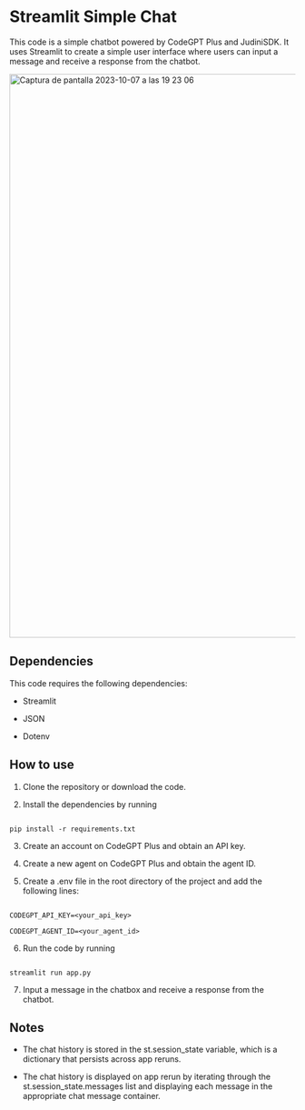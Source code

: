 
# Streamlit Simple Chat

  

This code is a simple chatbot powered by CodeGPT Plus and JudiniSDK. It uses Streamlit to create a simple user interface where users can input a message and receive a response from the chatbot.

  

<img  width="992"  alt="Captura de pantalla 2023-10-07 a las 19 23 06"  src="https://github.com/JudiniLabs/cookbook/assets/6216945/7e1e069c-688d-46ab-8b8c-aedbd2377da5">

  

## Dependencies

  

This code requires the following dependencies:

  

- Streamlit

- JSON

- Dotenv

  

## How to use

  

1. Clone the repository or download the code.

2. Install the dependencies by running

```

pip install -r requirements.txt

```

3. Create an account on CodeGPT Plus and obtain an API key.

4. Create a new agent on CodeGPT Plus and obtain the agent ID.

5. Create a .env file in the root directory of the project and add the following lines:

```

CODEGPT_API_KEY=<your_api_key>

CODEGPT_AGENT_ID=<your_agent_id>

```

6. Run the code by running

```

streamlit run app.py

```

7. Input a message in the chatbox and receive a response from the chatbot.

  
  

## Notes

  

- The chat history is stored in the st.session_state variable, which is a dictionary that persists across app reruns.

- The chat history is displayed on app rerun by iterating through the st.session_state.messages list and displaying each message in the appropriate chat message container.
